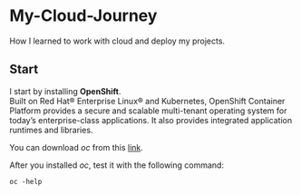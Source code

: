 # My-Cloud-Journey

How I learned to work with cloud and deploy my projects.

## Start
I start by installing **OpenShift**.<br />
Built on Red Hat® Enterprise Linux® and Kubernetes, OpenShift Container Platform provides a secure and scalable multi-tenant operating system for today’s enterprise-class applications. It also provides integrated application runtimes and libraries.

You can download _oc_ from this [link](https://access.redhat.com/downloads/content/290/ver=4.10/rhel---8/4.10.9/x86_64/product-software).

After you installed _oc_, test it with the following command:
```shell
oc -help
```
